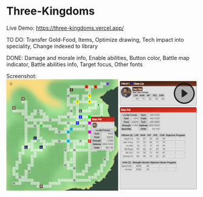 # Three-Kingdoms
Live Demo: https://three-kingdoms.vercel.app/

TO DO: Transfer Gold-Food, Items, Optimize drawing, Tech impact into speciality, Change indexed to library

DONE: Damage and morale info, Enable abilities, Button color, Battle map indicator, Battle abilities info, Target focus, Other fonts

Screenshot:
<br />
<a href="https://anoname112.github.io/Three-Kingdoms/">
   <img src="https://raw.githubusercontent.com/Anoname112/Three-Kingdoms/main/ss.png" title="Three Kingdoms">
</a>
